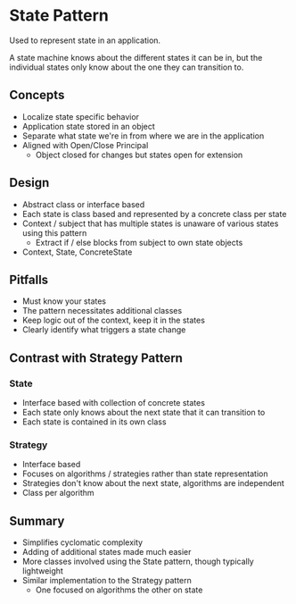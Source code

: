 # State Pattern #

Used to represent state in an application.

A state machine knows about the different states it can be in, but the individual states only know about the one they can transition to.

## Concepts ##
- Localize state specific behavior
- Application state stored in an object
- Separate what state we're in from where we are in the application
- Aligned with Open/Close Principal
    - Object closed for changes but states open for extension

## Design ##
- Abstract class or interface based
- Each state is class based and represented by a concrete class per state
- Context / subject that has multiple states is unaware of various states using this pattern
    - Extract if / else blocks from subject to own state objects
- Context, State, ConcreteState

## Pitfalls ##
- Must know your states
- The pattern necessitates additional classes
- Keep logic out of the context, keep it in the states
- Clearly identify what triggers a state change

## Contrast with Strategy Pattern ##

### State ###
- Interface based with collection of concrete states
- Each state only knows about the next state that it can transition to
- Each state is contained in its own class

### Strategy ###
- Interface based
- Focuses on algorithms / strategies rather than state representation
- Strategies don't know about the next state, algorithms are independent
- Class per algorithm

## Summary ##
- Simplifies cyclomatic complexity
- Adding of additional states made much easier
- More classes involved using the State pattern, though typically lightweight
- Similar implementation to the Strategy pattern
    - One focused on algorithms the other on state